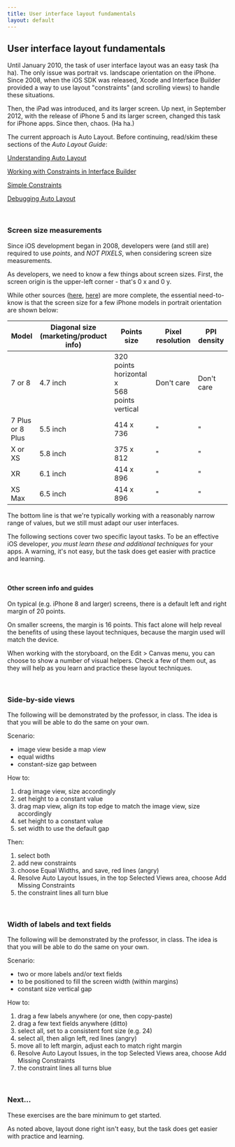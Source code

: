 ```yaml
---
title: User interface layout fundamentals
layout: default
---
```


## User interface layout fundamentals

Until January 2010, the task of user interface layout was an easy task (ha ha). The only issue was portrait vs. landscape orientation on the iPhone. Since 2008, when the iOS SDK was released, Xcode and Interface Builder provided a way to use layout "constraints" (and scrolling views) to handle these situations. 

Then, the iPad was introduced, and its larger screen. Up next, in September 2012, with the release of iPhone 5 and its larger screen, changed this task for iPhone apps. Since then, chaos. (Ha ha.)

The current approach is Auto Layout. Before continuing, read/skim these sections of the *Auto Layout Guide*:  

[Understanding Auto Layout](https://developer.apple.com/library/archive/documentation/UserExperience/Conceptual/AutolayoutPG/index.html)  

[Working with Constraints in Interface Builder](https://developer.apple.com/library/archive/documentation/UserExperience/Conceptual/AutolayoutPG/WorkingwithConstraintsinInterfaceBuidler.html#//apple_ref/doc/uid/TP40010853-CH10-SW1)

[Simple Constraints](https://developer.apple.com/library/archive/documentation/UserExperience/Conceptual/AutolayoutPG/WorkingwithSimpleConstraints.html#//apple_ref/doc/uid/TP40010853-CH12-SW1)

[Debugging Auto Layout](https://developer.apple.com/library/archive/documentation/UserExperience/Conceptual/AutolayoutPG/TypesofErrors.html#//apple_ref/doc/uid/TP40010853-CH17-SW1)

<br>

### Screen size measurements 

Since iOS development began in 2008, developers were (and still are) required to use *points*, and *NOT PIXELS*, when considering screen size measurements. 

As developers, we need to know a few things about screen sizes. First, the screen origin is the upper-left corner - that's 0 x and 0 y. 

While other sources ([here](https://developer.apple.com/library/archive/documentation/DeviceInformation/Reference/iOSDeviceCompatibility/Displays/Displays.html), [here](https://kapeli.com/cheat_sheets/iOS_Design.docset/Contents/Resources/Documents/index)) are more complete, the essential need-to-know is that the screen size for a few iPhone models in portrait orientation are shown below:

Model | Diagonal size<br>(marketing/product info) | Points size | Pixel resolution | PPI density 
--- | --- | --- | --- | ---
7 or 8 | 4.7 inch | 320 points horizontal<br>x<br>568 points vertical | Don't care | Don't care
7 Plus<br>or 8 Plus | 5.5 inch | 414 x 736 | " | "
X or XS | 5.8 inch | 375 x 812 | " | "
XR | 6.1 inch | 414 x 896 | " | "
XS Max | 6.5 inch | 414 x 896 | " | "

The bottom line is that we're typically working with a reasonably narrow range of values, but we still must adapt our user interfaces. 

The following sections cover two specific layout tasks. To be an effective iOS developer, *you must learn these and additional techniques* for your apps. A warning, it's not easy, but the task does get easier with practice and learning. 

<br>

#### Other screen info and guides 

On typical (e.g. iPhone 8 and larger) screens, there is a default left and right margin of 20 points. 

On smaller screens, the margin is 16 points. This fact alone will help reveal the benefits of using these layout techniques, because the margin used will match the device. 

When working with the storyboard, on the Edit > Canvas menu, you can choose to show a number of visual helpers. Check a few of them out, as they will help as you learn and practice these layout techniques. 

<br>

### Side-by-side views

The following will be demonstrated by the professor, in class. The idea is that you will be able to do the same on your own. 

Scenario:
* image view beside a map view
* equal widths
* constant-size gap between

How to:
1. drag image view, size accordingly 
1. set height to a constant value
1. drag map view, align its top edge to match the image view, size accordingly
1. set height to a constant value
1. set width to use the default gap

Then:
1. select both
1. add new constraints
1. choose Equal Widths, and save, red lines (angry)
1. Resolve Auto Layout Issues, in the top Selected Views area, choose Add Missing Constraints
1. the constraint lines all turn blue 

<br>

### Width of labels and text fields

The following will be demonstrated by the professor, in class. The idea is that you will be able to do the same on your own. 

Scenario:
* two or more labels and/or text fields 
* to be positioned to fill the screen width (within margins)
* constant size vertical gap 

How to: 
1. drag a few labels anywhere (or one, then copy-paste)
1. drag a few text fields anywhere (ditto)
1. select all, set to a consistent font size (e.g. 24)
1. select all, then align left, red lines (angry)
1. move all to left margin, adjust each to match right margin
1. Resolve Auto Layout Issues, in the top Selected Views area, choose Add Missing Constraints 
1. the constraint lines all turns blue

<br>

### Next...

These exercises are the bare minimum to get started. 

As noted above, layout done right isn't easy, but the task does get easier with practice and learning.

<br>
